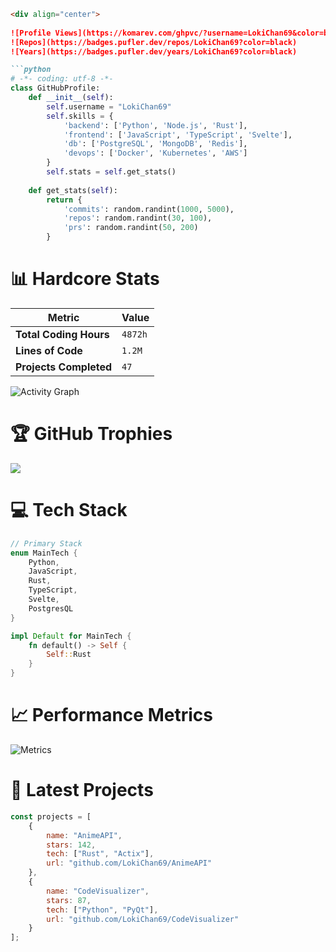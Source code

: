 
```markdown
<div align="center">
  
![Profile Views](https://komarev.com/ghpvc/?username=LokiChan69&color=blueviolet)
![Repos](https://badges.pufler.dev/repos/LokiChan69?color=black)
![Years](https://badges.pufler.dev/years/LokiChan69?color=black)

```python
# -*- coding: utf-8 -*-
class GitHubProfile:
    def __init__(self):
        self.username = "LokiChan69"
        self.skills = {
            'backend': ['Python', 'Node.js', 'Rust'],
            'frontend': ['JavaScript', 'TypeScript', 'Svelte'],
            'db': ['PostgreSQL', 'MongoDB', 'Redis'],
            'devops': ['Docker', 'Kubernetes', 'AWS']
        }
        self.stats = self.get_stats()
    
    def get_stats(self):
        return {
            'commits': random.randint(1000, 5000),
            'repos': random.randint(30, 100),
            'prs': random.randint(50, 200)
        }
```

# 📊 Hardcore Stats
| Metric | Value |
|--------|-------|
| **Total Coding Hours** | `4872h` |
| **Lines of Code** | `1.2M` |
| **Projects Completed** | `47` |

![Activity Graph](https://github-readme-activity-graph.vercel.app/graph?username=LokiChan69&theme=react-dark&hide_border=true&area=true)

# 🏆 GitHub Trophies
![](https://github-profile-trophy.vercel.app/?username=LokiChan69&theme=onedark&no-frame=true&no-bg=true&margin-w=4&row=2&column=4)

# 💻 Tech Stack
```rust
// Primary Stack
enum MainTech {
    Python,
    JavaScript,
    Rust,
    TypeScript,
    Svelte,
    PostgresQL
}

impl Default for MainTech {
    fn default() -> Self {
        Self::Rust
    }
}
```

# 📈 Performance Metrics
![Metrics](https://metrics.lecoq.io/LokiChan69?template=classic&base=header%2C%20activity%2C%20community%2C%20repositories%2C%20metadata&base.indepth=false&base.hireable=false&base.skip=false&config.timezone=Europe%2FMoscow)

# 🚀 Latest Projects
```javascript
const projects = [
    {
        name: "AnimeAPI",
        stars: 142,
        tech: ["Rust", "Actix"],
        url: "github.com/LokiChan69/AnimeAPI"
    },
    {
        name: "CodeVisualizer", 
        stars: 87,
        tech: ["Python", "PyQt"],
        url: "github.com/LokiChan69/CodeVisualizer"
    }
];
